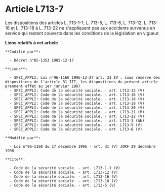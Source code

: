 # Article L713-7

Les dispositions des articles L. 713-1-1, 
L. 713-5, L. 713-6, 
L. 713-12, L. 713-16 et L. 713-18 à L. 713-22 ne s'appliquent pas aux accidents survenus en service qui restent couverts dans
les conditions de la législation en vigueur.

**Liens relatifs à cet article**

	**Codifié par**:

	  - Décret n°85-1353 1985-12-17

	**Liens**:

	  - SPEC_APPLI: Loi n°96-1160 1996-12-27 art. 31 IV : sous réserve des dispositions de l'article 31 III, les dispositions du présent article prennent effet au 1er janvier 1997
	  - SPEC_APPLI: Code de la sécurité sociale. - art. L713-12 (V)
	  - SPEC_APPLI: Code de la sécurité sociale. - art. L713-16 (V)
	  - SPEC_APPLI: Code de la sécurité sociale. - art. L713-18 (V)
	  - SPEC_APPLI: Code de la sécurité sociale. - art. L713-19 (V)
	  - SPEC_APPLI: Code de la sécurité sociale. - art. L713-20 (V)
	  - SPEC_APPLI: Code de la sécurité sociale. - art. L713-21 (M)
	  - SPEC_APPLI: Code de la sécurité sociale. - art. L713-22 (V)
	  - SPEC_APPLI: Code de la sécurité sociale. - art. L713-3 (Ab)
	  - SPEC_APPLI: Code de la sécurité sociale. - art. L713-5 (V)
	  - SPEC_APPLI: Code de la sécurité sociale. - art. L713-6 (V)

	**Modifié par**:

	  - Loi n°96-1160 du 27 décembre 1996 - art. 31 (V) JORF 29 décembre 1996

	**Cite**:

	  - Code de la sécurité sociale. - art. L713-1-1 (V)
	  - Code de la sécurité sociale. - art. L713-12 (V)
	  - Code de la sécurité sociale. - art. L713-16 (V)
	  - Code de la sécurité sociale. - art. L713-18 (V)
	  - Code de la sécurité sociale. - art. L713-5 (V)
